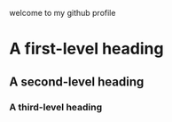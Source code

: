 welcome to my github profile
# A first-level heading
## A second-level heading
### A third-level heading
